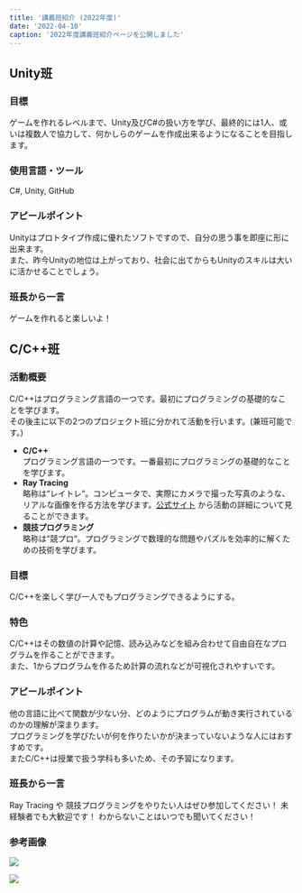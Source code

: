 ```yaml
---
title: '講義班紹介 (2022年度)'
date: '2022-04-10'
caption: '2022年度講義班紹介ページを公開しました'
---
```


## Unity班

### 目標

ゲームを作れるレベルまで、Unity及びC#の扱い方を学び、最終的には1人、或いは複数人で協力して、何かしらのゲームを作成出来るようになることを目指します。  

### 使用言語・ツール

C#, Unity, GitHub

### アピールポイント

Unityはプロトタイプ作成に優れたソフトですので、自分の思う事を即座に形に出来ます。  
また、昨今Unityの地位は上がっており、社会に出てからもUnityのスキルは大いに活かせることでしょう。  

### 班長から一言

ゲームを作れると楽しいよ！

## C/C++班

### 活動概要

C/C++はプログラミング言語の一つです。最初にプログラミングの基礎的なことを学びます。  
その後主に以下の2つのプロジェクト班に分かれて活動を行います。(兼班可能です。)

* **C/C++**  
プログラミング言語の一つです。一番最初にプログラミングの基礎的なことを学びます。
* **Ray Tracing**  
略称は“レイトレ“。コンピュータで、実際にカメラで撮った写真のような、リアルな画像を作る方法を学びます。[公式サイト](https://p-ray.oskt.us/) から活動の詳細について見ることができます。
* **競技プログラミング**  
略称は“競プロ“。プログラミングで数理的な問題やパズルを効率的に解くための技術を学びます。

### 目標

C/C++を楽しく学び一人でもプログラミングできるようにする。

### 特色

C/C++はその数値の計算や記憶、読み込みなどを組み合わせて自由自在なプログラムを作ることができます。  
また、1からプログラムを作るため計算の流れなどが可視化されやすいです。

### アピールポイント

他の言語に比べて関数が少ない分、どのようにプログラムが動き実行されているのかの理解が深まります。  
プログラミングを学びたいが何を作りたいかが決まっていないような人にはおすすめです。  
またC/C++は授業で扱う学科も多いため、その予習になります。

### 班長から一言

Ray Tracing や 競技プログラミングをやりたい人はぜひ参加してください！ 未経験者でも大歓迎です！ わからないことはいつでも聞いてください！

### 参考画像

![](https://i.imgur.com/7E9fVom.png)

![](https://i.imgur.com/BdzcBUU.png)
